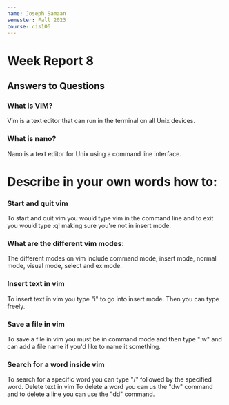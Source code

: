```yaml
---
name: Joseph Samaan
semester: Fall 2023
course: cis106
---
```


# Week Report 8

## Answers to Questions
### What is VIM?
Vim is a text editor that can run in the terminal on all Unix devices.
### What is nano?
Nano is a text editor for Unix using a command line interface.
# Describe in your own words how to:
### Start and quit vim
To start and quit vim you would type vim in the command line and to exit you would type :q! making sure you're not in insert mode.
### What are the different vim modes:
The different modes on vim include command mode, insert mode, normal mode, visual mode, select and ex mode.
### Insert text in vim
To insert text in vim you type "i" to go into insert mode. Then you can type freely.
### Save a file in vim
To save a file in vim you must be in command mode and then type ":w" and can add a file name if you'd like to name it something.
### Search for a word inside vim
To search for a specific word you can type "/" followed by the specified word.
Delete text in vim
To delete a word you can us the "dw" command and to delete a line you can use the "dd" command.
